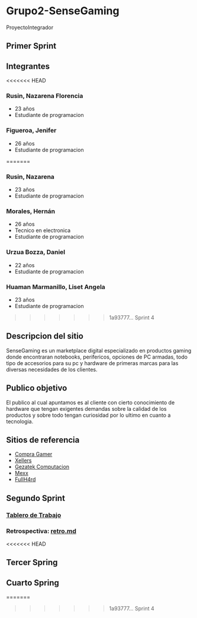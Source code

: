 # Grupo2-SenseGaming
ProyectoIntegrador

## Primer Sprint

## Integrantes

<<<<<<< HEAD
### Rusin, Nazarena Florencia
- 23 años
- Estudiante de programacion

### Figueroa, Jenifer
- 26 años
- Estudiante de programacion

=======
### Rusin, Nazarena
- 23 años
- Estudiante de programacion

### Morales, Hernán
- 26 años
- Tecnico en electronica
- Estudiante de programacion

### Urzua Bozza, Daniel
- 22 años
- Estudiante de programacion

### Huaman Marmanillo, Liset Angela
- 23 años
- Estudiante de programacion


>>>>>>> 1a93777... Sprint 4
## Descripcion del sitio

SenseGaming es un marketplace digital especializado en productos gaming donde encontraran notebooks, perifericos, opciones de PC armadas, todo tipo de accesorios para su pc y hardware de primeras marcas para las diversas necesidades de los clientes.


## Publico objetivo

El publico al cual apuntamos es al cliente con cierto conocimiento de hardware que tengan exigentes demandas sobre la calidad de los productos y sobre todo tengan curiosidad por lo ultimo en cuanto a tecnologia. 


## Sitios de referencia 

- [Compra Gamer](https://www.compragamer.com/)
- [Xellers](https://www.xellers.com.ar/)
- [Gezatek Computacion](https://www.gezatek.com.ar/)
- [Mexx](https://www.mexx.com.ar/)
- [FullH4rd](https://www.fullh4rd.com.ar/)

## Segundo Sprint

### [Tablero de Trabajo](https://trello.com/b/QYNIbZ0X/grupo-2-sensegaming)

### Retrospectiva: [retro.md](https://github.com/HernanMorales94/Grupo_2_SenseGaming/blob/master/retro.md)
<<<<<<< HEAD

## Tercer Spring

## Cuarto Spring
=======
>>>>>>> 1a93777... Sprint 4
